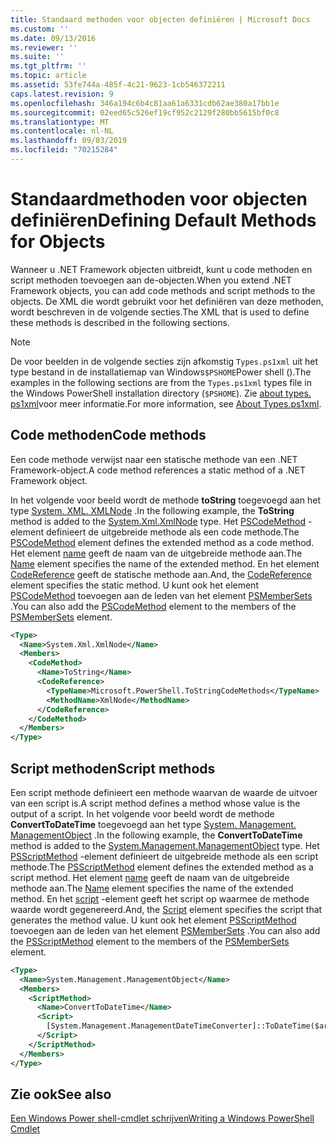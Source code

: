 ```yaml
---
title: Standaard methoden voor objecten definiëren | Microsoft Docs
ms.custom: ''
ms.date: 09/13/2016
ms.reviewer: ''
ms.suite: ''
ms.tgt_pltfrm: ''
ms.topic: article
ms.assetid: 53fe744a-485f-4c21-9623-1cb546372211
caps.latest.revision: 9
ms.openlocfilehash: 346a194c6b4c81aa61a6331cdb62ae380a17bb1e
ms.sourcegitcommit: 02eed65c526ef19cf952c2129f280bb5615bf0c8
ms.translationtype: MT
ms.contentlocale: nl-NL
ms.lasthandoff: 09/03/2019
ms.locfileid: "70215284"
---
```

# <a name="defining-default-methods-for-objects"></a><span data-ttu-id="97595-102">Standaardmethoden voor objecten definiëren</span><span class="sxs-lookup"><span data-stu-id="97595-102">Defining Default Methods for Objects</span></span>

<span data-ttu-id="97595-103">Wanneer u .NET Framework objecten uitbreidt, kunt u code methoden en script methoden toevoegen aan de-objecten.</span><span class="sxs-lookup"><span data-stu-id="97595-103">When you extend .NET Framework objects, you can add code methods and script methods to the objects.</span></span>
<span data-ttu-id="97595-104">De XML die wordt gebruikt voor het definiëren van deze methoden, wordt beschreven in de volgende secties.</span><span class="sxs-lookup"><span data-stu-id="97595-104">The XML that is used to define these methods is described in the following sections.</span></span>

> [!NOTE]
> <span data-ttu-id="97595-105">De voor beelden in de volgende secties zijn afkomstig `Types.ps1xml` uit het type bestand in de installatiemap van Windows`$PSHOME`Power shell ().</span><span class="sxs-lookup"><span data-stu-id="97595-105">The examples in the following sections are from the `Types.ps1xml` types file in the Windows PowerShell installation directory (`$PSHOME`).</span></span> <span data-ttu-id="97595-106">Zie [about types. ps1xml](/powershell/module/microsoft.powershell.core/about/about_types.ps1xml)voor meer informatie.</span><span class="sxs-lookup"><span data-stu-id="97595-106">For more information, see [About Types.ps1xml](/powershell/module/microsoft.powershell.core/about/about_types.ps1xml).</span></span>

## <a name="code-methods"></a><span data-ttu-id="97595-107">Code methoden</span><span class="sxs-lookup"><span data-stu-id="97595-107">Code methods</span></span>

<span data-ttu-id="97595-108">Een code methode verwijst naar een statische methode van een .NET Framework-object.</span><span class="sxs-lookup"><span data-stu-id="97595-108">A code method references a static method of a .NET Framework object.</span></span>

<span data-ttu-id="97595-109">In het volgende voor beeld wordt de methode **toString** toegevoegd aan het type [System. XML. XMLNode](/dotnet/api/System.Xml.XmlNode) .</span><span class="sxs-lookup"><span data-stu-id="97595-109">In the following example, the **ToString** method is added to the [System.Xml.XmlNode](/dotnet/api/System.Xml.XmlNode) type.</span></span> <span data-ttu-id="97595-110">Het [PSCodeMethod](/dotnet/api/system.management.automation.pscodemethod) -element definieert de uitgebreide methode als een code methode.</span><span class="sxs-lookup"><span data-stu-id="97595-110">The [PSCodeMethod](/dotnet/api/system.management.automation.pscodemethod) element defines the extended method as a code method.</span></span> <span data-ttu-id="97595-111">Het element [name](/dotnet/api/system.management.automation.psmemberinfo.name?view=pscore-6.2.0#System_Management_Automation_PSMemberInfo_Name) geeft de naam van de uitgebreide methode aan.</span><span class="sxs-lookup"><span data-stu-id="97595-111">The [Name](/dotnet/api/system.management.automation.psmemberinfo.name?view=pscore-6.2.0#System_Management_Automation_PSMemberInfo_Name) element specifies the name of the extended method.</span></span> <span data-ttu-id="97595-112">En het element [CodeReference](/dotnet/api/system.management.automation.pscodemethod.codereference?view=pscore-6.2.0#System_Management_Automation_PSCodeMethod_CodeReference) geeft de statische methode aan.</span><span class="sxs-lookup"><span data-stu-id="97595-112">And, the [CodeReference](/dotnet/api/system.management.automation.pscodemethod.codereference?view=pscore-6.2.0#System_Management_Automation_PSCodeMethod_CodeReference) element specifies the static method.</span></span> <span data-ttu-id="97595-113">U kunt ook het element [PSCodeMethod](/dotnet/api/system.management.automation.pscodemethod) toevoegen aan de leden van het element [PSMemberSets](/dotnet/api/system.management.automation.psmemberset?view=pscore-6.2.0) .</span><span class="sxs-lookup"><span data-stu-id="97595-113">You can also add the [PSCodeMethod](/dotnet/api/system.management.automation.pscodemethod) element to the members of the [PSMemberSets](/dotnet/api/system.management.automation.psmemberset?view=pscore-6.2.0) element.</span></span>

```xml
<Type>
  <Name>System.Xml.XmlNode</Name>
  <Members>
    <CodeMethod>
      <Name>ToString</Name>
      <CodeReference>
        <TypeName>Microsoft.PowerShell.ToStringCodeMethods</TypeName>
        <MethodName>XmlNode</MethodName>
      </CodeReference>
    </CodeMethod>
  </Members>
</Type>
```

## <a name="script-methods"></a><span data-ttu-id="97595-114">Script methoden</span><span class="sxs-lookup"><span data-stu-id="97595-114">Script methods</span></span>

<span data-ttu-id="97595-115">Een script methode definieert een methode waarvan de waarde de uitvoer van een script is.</span><span class="sxs-lookup"><span data-stu-id="97595-115">A script method defines a method whose value is the output of a script.</span></span> <span data-ttu-id="97595-116">In het volgende voor beeld wordt de methode **ConvertToDateTime** toegevoegd aan het type [System. Management. ManagementObject](/dotnet/api/System.Management.ManagementObject) .</span><span class="sxs-lookup"><span data-stu-id="97595-116">In the following example, the **ConvertToDateTime** method is added to the [System.Management.ManagementObject](/dotnet/api/System.Management.ManagementObject) type.</span></span> <span data-ttu-id="97595-117">Het [PSScriptMethod](/dotnet/api/system.management.automation.psscriptmethod?view=pscore-6.2.0) -element definieert de uitgebreide methode als een script methode.</span><span class="sxs-lookup"><span data-stu-id="97595-117">The [PSScriptMethod](/dotnet/api/system.management.automation.psscriptmethod?view=pscore-6.2.0) element defines the extended method as a script method.</span></span> <span data-ttu-id="97595-118">Het element [name](/dotnet/api/system.management.automation.psmemberinfo.name?view=pscore-6.2.0#System_Management_Automation_PSMemberInfo_Name) geeft de naam van de uitgebreide methode aan.</span><span class="sxs-lookup"><span data-stu-id="97595-118">The [Name](/dotnet/api/system.management.automation.psmemberinfo.name?view=pscore-6.2.0#System_Management_Automation_PSMemberInfo_Name) element specifies the name of the extended method.</span></span> <span data-ttu-id="97595-119">En het [script](/dotnet/api/system.management.automation.psscriptmethod.script?view=pscore-6.2.0#System_Management_Automation_PSScriptMethod_Script) -element geeft het script op waarmee de methode waarde wordt gegenereerd.</span><span class="sxs-lookup"><span data-stu-id="97595-119">And, the [Script](/dotnet/api/system.management.automation.psscriptmethod.script?view=pscore-6.2.0#System_Management_Automation_PSScriptMethod_Script) element specifies the script that generates the method value.</span></span> <span data-ttu-id="97595-120">U kunt ook het element [PSScriptMethod](/dotnet/api/system.management.automation.psscriptmethod?view=pscore-6.2.0) toevoegen aan de leden van het element [PSMemberSets](/dotnet/api/system.management.automation.psmemberset?view=pscore-6.2.0) .</span><span class="sxs-lookup"><span data-stu-id="97595-120">You can also add the [PSScriptMethod](/dotnet/api/system.management.automation.psscriptmethod?view=pscore-6.2.0) element to the members of the [PSMemberSets](/dotnet/api/system.management.automation.psmemberset?view=pscore-6.2.0) element.</span></span>

```xml
<Type>
  <Name>System.Management.ManagementObject</Name>
  <Members>
    <ScriptMethod>
      <Name>ConvertToDateTime</Name>
      <Script>
        [System.Management.ManagementDateTimeConverter]::ToDateTime($args[0])
      </Script>
    </ScriptMethod>
  </Members>
</Type>
```

## <a name="see-also"></a><span data-ttu-id="97595-121">Zie ook</span><span class="sxs-lookup"><span data-stu-id="97595-121">See also</span></span>

[<span data-ttu-id="97595-122">Een Windows Power shell-cmdlet schrijven</span><span class="sxs-lookup"><span data-stu-id="97595-122">Writing a Windows PowerShell Cmdlet</span></span>](./writing-a-windows-powershell-cmdlet.md)
